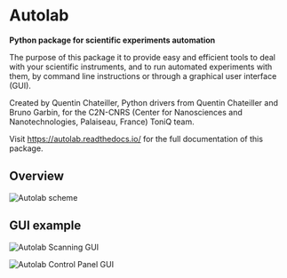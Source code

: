 # Autolab
__Python package for scientific experiments automation__

The purpose of this package it to provide easy and efficient tools to deal with your scientific instruments, and to run automated experiments with them, by command line instructions or through a graphical user interface (GUI). 

Created by Quentin Chateiller, Python drivers from Quentin Chateiller and Bruno Garbin, for the C2N-CNRS (Center for Nanosciences and Nanotechnologies, Palaiseau, France) ToniQ team.

Visit https://autolab.readthedocs.io/ for the full documentation of this package.

## Overview

![Autolab scheme](docs/scheme.png)

## GUI example

![Autolab Scanning GUI](docs/gui/scanning.png)

![Autolab Control Panel GUI](docs/gui/control_panel.png)
